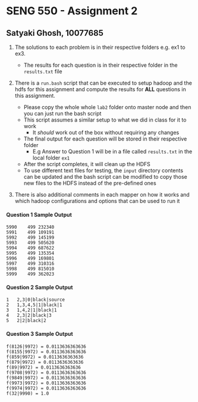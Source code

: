 # SENG 550 - Assignment 2

## Satyaki Ghosh, 10077685

1. The solutions to each problem is in their respective folders e.g. ex1 to ex3.

   - The results for each question is in their respective folder in the `results.txt` file

2. There is a `run.bash` script that can be executed to setup hadoop and the hdfs for this assignment
   and compute the results for **ALL** questions in this assignment.

   - Please copy the whole whole `lab2` folder onto master node and then you can just run the bash script
   - This script assumes a similar setup to what we did in class for it to work
     - It _should_ work out of the box without requiring any changes
   - The final output for each question will be stored in their respective folder
     - E.g Answer to Question 1 will be in a file called `results.txt` in the local folder `ex1`
   - After the script completes, it will clean up the HDFS
   - To use different text files for testing, the `input` directory contents can be updated
     and the bash script can be modified to copy those new files to the HDFS instead
     of the pre-defined ones

4. There is also additional comments in each mapper on how it works and which hadoop
   configurations and options that can be used to run it

#### Question 1 Sample Output

```
5990	499	232340
5991	499	109191
5992	499	145199
5993	499	505620
5994	499	687622
5995	499	135354
5996	499	169801
5997	499	310316
5998	499	815010
5999	499	362023
```

#### Question 2 Sample Output

```
1	2,3|0|black|source
2	1,3,4,5|1|black|1
3	1,4,2|1|black|1
4	2,3|2|black|3
5	2|2|black|2
```

#### Question 3 Sample Output

```
f(8126|9972) = 0.0113636363636	
f(8155|9972) = 0.0113636363636	
f(859|9972) = 0.0113636363636	
f(879|9972) = 0.0113636363636	
f(89|9972) = 0.0113636363636	
f(9708|9972) = 0.0113636363636	
f(9849|9972) = 0.0113636363636	
f(9973|9972) = 0.0113636363636	
f(9974|9972) = 0.0113636363636	
f(32|9990) = 1.0
```
